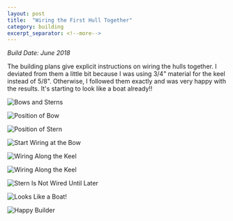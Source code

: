 ```yaml
---
layout: post
title:  "Wiring the First Hull Together"
category: building
excerpt_separator: <!--more-->
---
```


*Build Date: June 2018*

The building plans give explicit instructions on wiring the hulls together. I deviated from them a little bit because I was using 3/4" material for the keel instead of 5/8". Otherwise, I followed them exactly and was very happy with the results. It's starting to look like a boat already!!

<!--more-->

![Bows and Sterns](/assets/images/wiring-bows-sterns.jpg)

![Position of Bow](/assets/images/wiring-bow-1.jpg)

![Position of Stern](/assets/images/wiring-stern-1.jpg)

![Start Wiring at the Bow](/assets/images/wiring-bow-2.jpg)

![Wiring Along the Keel](/assets/images/wiring-1.jpg)

![Wiring Along the Keel](/assets/images/wiring-2.jpg)

![Stern Is Not Wired Until Later](/assets/images/wiring-stern-2.jpg)

![Looks Like a Boat!](/assets/images/wiring-done-1.jpg)

![Happy Builder](/assets/images/wiring-done-2.jpg)
